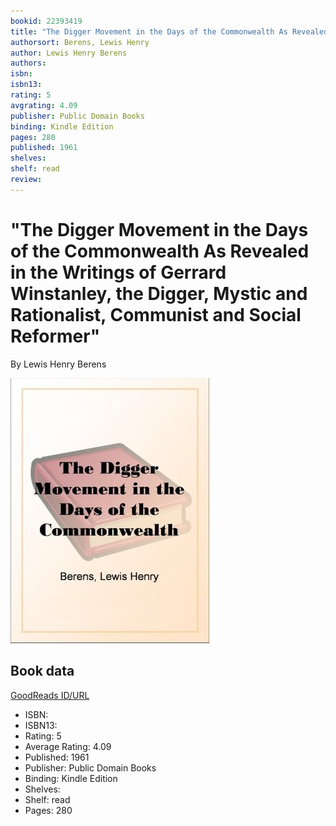 ```yaml
---
bookid: 22393419
title: "The Digger Movement in the Days of the Commonwealth As Revealed in the Writings of Gerrard Winstanley, the Digger, Mystic and Rationalist, Communist and Social Reformer"
authorsort: Berens, Lewis Henry
author: Lewis Henry Berens
authors: 
isbn: 
isbn13: 
rating: 5
avgrating: 4.09
publisher: Public Domain Books
binding: Kindle Edition
pages: 280
published: 1961
shelves: 
shelf: read
review: 
---
```


# "The Digger Movement in the Days of the Commonwealth As Revealed in the Writings of Gerrard Winstanley, the Digger, Mystic and Rationalist, Communist and Social Reformer"

By Lewis Henry Berens

![](../../assets/bookcovers/1401733516l/22393419.jpg)

## Book data

[GoodReads ID/URL](https://www.goodreads.com/book/show/22393419)

- ISBN: 
- ISBN13: 
- Rating: 5
- Average Rating: 4.09
- Published: 1961
- Publisher: Public Domain Books
- Binding: Kindle Edition
- Shelves: 
- Shelf: read
- Pages: 280


